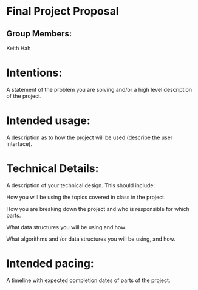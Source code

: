 # Final Project Proposal

## Group Members:

Keith Hah

# Intentions:

A statement of the problem you are solving and/or a high level description of the project.

# Intended usage:

A description as to how the project will be used (describe the user interface).

# Technical Details:

A description of your technical design. This should include:

How you will be using the topics covered in class in the project.

How you are breaking down the project and who is responsible for which parts.

What data structures you will be using and how.

What algorithms and /or data structures you will be using, and how.

# Intended pacing:

A timeline with expected completion dates of parts of the project.
